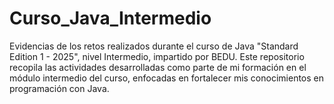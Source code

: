 # Curso_Java_Intermedio
Evidencias de los retos realizados durante el curso de Java "Standard Edition 1 - 2025", nivel Intermedio, impartido por BEDU. Este repositorio recopila las actividades desarrolladas como parte de mi formación en el módulo intermedio del curso, enfocadas en fortalecer mis conocimientos en programación con Java.
